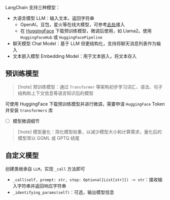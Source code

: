 LangChain 支持三种模型：
- 大语言模型 LLM：输入文本，返回字符串
	- OpenAI，豆包，星火等在线大模型，可参考[此处](https://python.langchain.ac.cn/docs/integrations/llms/)接入
	- 在 [HuggingFace](https://huggingface.co/) 下载预训练模型，微调后使用，如 Llama2。使用 `HuggingFaceHub` 或 `HuggingFacePipeline`
- 聊天模型 Chat Model：基于 LLM 但更结构化，支持将聊天消息列表作为输入
- 文本嵌入模型 Embedding Model：用于文本嵌入，将文本存入
## 预训练模型

> [!note] 预训练模型：通过 `Transformer` 等架构初步学习词汇、语法、句子结构和上下文信息等语言知识后的模型

可使用 HuggingFace 下载预训练模型并进行微调，需要申请 `HuggingFace` Token 并安装 `transformers` 库
- [ ] 模型微调细节

> [!note] 模型量化：简化模型权重，以减少模型大小和计算需求，量化后的模型常以 GGML 或 GPTQ 结尾
## 自定义模型

创建类继承自 `LLM`，实现 `_call` 方法即可
- `_call(self, prompt: str, stop: Optional[List[str]]) -> str`：接收输入字符串并返回响应字符串
- `_identifying_params(self)`：可选，输出模型信息